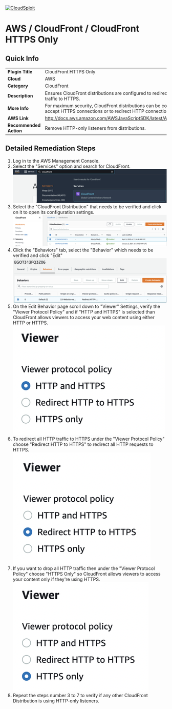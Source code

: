 [![CloudSploit](https://cloudsploit.com/img/logo-new-big-text-100.png "CloudSploit")](https://cloudsploit.com)

# AWS / CloudFront / CloudFront HTTPS Only

## Quick Info

| | |
|-|-|
| **Plugin Title** | CloudFront HTTPS Only |
| **Cloud** | AWS |
| **Category** | CloudFront |
| **Description** | Ensures CloudFront distributions are configured to redirect non-HTTPS traffic to HTTPS. |
| **More Info** | For maximum security, CloudFront distributions can be configured to only accept HTTPS connections or to redirect HTTP connections to HTTPS. |
| **AWS Link** | http://docs.aws.amazon.com/AWSJavaScriptSDK/latest/AWS/CloudFront.html |
| **Recommended Action** | Remove HTTP-only listeners from distributions. |

## Detailed Remediation Steps
1. Log in to the AWS Management Console.
2. Select the "Services" option and search for CloudFront. </br> <img src="/resources/aws/cloudfront/cloudfront-https-only/step2.png"/>
3. Select the "CloudFront Distribution" that needs to be verified and click on it to open its configuration settings.</br> <img src="/resources/aws/cloudfront/cloudfront-https-only/step3.png"/>
4. Click the "Behaviors" tab, select the "Behavior" which needs to be verified and click "Edit" </br><img src="/resources/aws/cloudfront/cloudfront-https-only/step4.png"/>
5. On the Edit Behavior page scroll down to "Viewer" Settings, verify the "Viewer Protocol Policy" and if "HTTP and HTTPS" is selected than CloudFront allows viewers to access your web content using either HTTP or HTTPS. </br> <img src="/resources/aws/cloudfront/cloudfront-https-only/step5.png"/>
6. To redirect all HTTP traffic to HTTPS under the "Viewer Protocol Policy" choose "Redirect HTTP to HTTPS" to redirect all HTTP requests to HTTPS.</br><img src="/resources/aws/cloudfront/cloudfront-https-only/step6.png"/>
7. If you want to drop all HTTP traffic then under the "Viewer Protocol Policy" choose "HTTPS Only" so CloudFront allows viewers to access your content only if they're using HTTPS.</br><img src="/resources/aws/cloudfront/cloudfront-https-only/step7.png"/>
8. Repeat the steps number 3 to 7 to verify if any other CloudFront Distribution is using HTTP-only listeners.</br>
